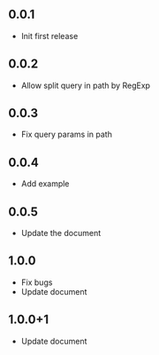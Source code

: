 ## 0.0.1

* Init first release

## 0.0.2

* Allow split query in path by RegExp
## 0.0.3

* Fix query params in path


## 0.0.4

* Add example

## 0.0.5

* Update the document

## 1.0.0

* Fix bugs
* Update document

## 1.0.0+1

* Update document
